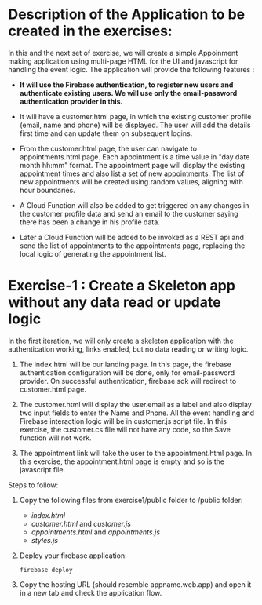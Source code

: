 
# Description of the Application to be created in the exercises:

In this and the next set of exercise, we will create a simple Appoinment making application using multi-page HTML for the UI and javascript for handling the event logic. The application will provide the following features :

* **It will use the Firebase authentication, to register new users and authenticate existing users. We will use only the email-password authentication provider in this.**

* It will have a customer.html page, in which the existing customer profile (email, name and phone) will be displayed. The user will add the details first time and can update them on subsequent logins.

* From the customer.html page, the user can navigate to appointments.html page. Each appointment is a time value in "day date month hh:mm" format. The appointment  page will display the existing appointment times and also list a set of new appointments. The list of new appointments will be created using random values, aligning with hour boundaries.

* A Cloud Function will also be added to get triggered on any changes in the customer profile data and send an email to the customer saying there has been a change in his profile data.

* Later a Cloud Function will be added to be invoked as a REST api and send the list of appointments to the appointments page, replacing the local logic of generating the appointment list.

# Exercise-1 : Create a Skeleton app without any data read or update logic

In the first iteration, we will only create a skeleton application with the authentication working, links enabled, but no data reading or writing logic.

1. The index.html will be our landing page. In this page, the firebase authentication configuration will be done, only for email-password provider. On successful authentication, firebase sdk will redirect to customer.html page.

1. The customer.html will display the user.email as a label and also display two input fields to enter the Name and Phone. All the event handling and Firebase interaction logic will be in customer.js script file. In this exercise, the customer.cs file will not have any code, so the Save function will not work.

1. The appointment link will take the user to the appointment.html page. In this exercise, the appointment.html page is empty and so is the javascript file.


Steps to follow:
1. Copy the following files from exercise1/public folder to <your-firebase-root>/public folder:
    * _index.html_
    * _customer.html_ and _customer.js_
    * _appointments.html_ and _appointments.js_
    * _styles.js_ 

1. Deploy your firebase application:

	```firebase deploy```

1. Copy the hosting URL (should resemble appname.web.app) and open it in a new tab and check the application flow.
